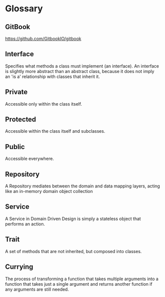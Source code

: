 # Glossary

## GitBook

https://github.com/GitbookIO/gitbook

## Interface

Specifies what methods a class must implement (an interface). An interface is slightly more abstract than an abstract class, because it does not imply an 'is a' relationship with classes that inherit it.

## Private

Accessible only within the class itself.

## Protected

Accessible within the class itself and subclasses.

## Public

Accessible everywhere.

## Repository

A Repository mediates between the domain and data mapping layers, acting like an in-memory domain object collection

## Service

A Service in Domain Driven Design is simply a stateless object that performs an action.

## Trait

A set of methods that are not inherited, but composed into classes.

## Currying

The process of transforming a function that takes multiple arguments into a function that takes just a single argument and returns another function if any arguments are still needed.
